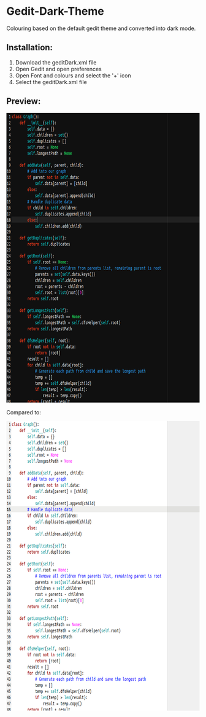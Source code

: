 # Gedit-Dark-Theme
Colouring based on the default gedit theme and converted into dark mode.

## Installation:

1. Download the geditDark.xml file
2. Open Gedit and open preferences
3. Open Font and colours and select the '+' icon
4. Select the geditDark.xml file

## Preview: 


<img src="https://raw.githubusercontent.com/sseanik/Gedit-Dark-Theme/master/previewTheme.png" width="796" height="755">

Compared to:

<img src="https://raw.githubusercontent.com/sseanik/Gedit-Dark-Theme/master/previewDefault.png" width="796" height="755">
